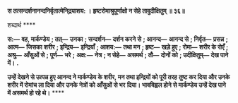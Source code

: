 **स तत्सन्दर्शनानन्दनिर्वृतात्मेनि्द्रयाशय: ।** **हृष्टरोमाश्रुपूर्णाक्षो न सेहे तावुदीक्षितुम् ॥ ३६॥** 

शब्दार्थ **** 

**स:—** **वह, मार्कण्डेय** **; तत्—** **उनका** **; सन्दर्शन—** **दर्शन करने से** **; आनन्द—** **आनन्द से** **; निर्वृत—** **प्रसन्न** **; आत्म—** **जिसका** **शरीर** **; इन्द्रिय—** **इन्द्रियाँ** **; आशय:—** **तथा मन** **; हृष्ट—** **खड़े हुए** **; रोमा—** **शरीर के रोएँ** **; अश्रु—** **आँसुओं से** **; पूर्ण—** **भरे** **;** **अक्ष:—** **नेत्र** **; न सेहे—** **असमर्थ** **; तौ—** **दोनों को** **; उदीक्षितुम्—** **देख पाने में।** **.** 

**उन्हें देखने से उत्पन्न हुए आनन्द ने मार्कण्डेय के शरीर, मन तथा इन्द्रियों को पूरी तरह** **तुष्ट कर दिया और उनके शरीर में रोमांच ला दिया और उनके नेत्रों को आँसुओं से भर** **दिया। भावविह्वल होने से मार्कण्डेय उन्हें देख पाने में असमर्थ हो रहे थे।** **** 